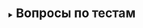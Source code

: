[//]: # (Вопросы по тестам)
<br>
<details>
    <summary>
        <b><big><big><big>
            Вопросы по тестам
        </big></big></big></b>
    </summary>

----- Тестирование -----
- Делится по целям:
- По степени автоматизации:
  - Автоматического тестирование
  - Мануальное тестирование
- По позитивности сценария:
- По доступу к коду
- По уровню тестирования
  - Unit тестирование
- По моделям разработки делятся на:
  - Пирамида тестирования
    ----- Тестирование и разработка ПО -----
- Разработка через тестирование
- Классическая модель разработки

</details>